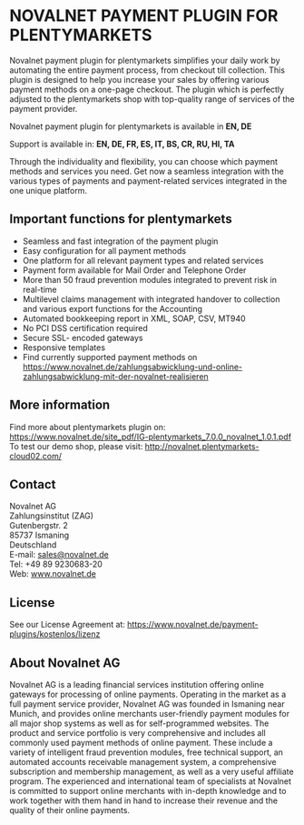 # NOVALNET PAYMENT PLUGIN FOR PLENTYMARKETS
Novalnet payment plugin for plentymarkets simplifies your daily work by automating the entire payment process, from checkout till collection. This plugin is designed to help you increase your sales by offering various payment methods on a one-page checkout. The plugin which is perfectly adjusted to the plentymarkets shop with top-quality range of services of the payment provider.

Novalnet payment plugin for plentymarkets is available in <b>EN, DE</b>

Support is available in: <b> EN, DE, FR, ES, IT, BS, CR, RU, HI, TA</b>

Through the individuality and flexibility, you can choose which payment methods and services you need. Get now a seamless integration with the various types of payments and payment-related services integrated in the one unique platform.

## Important functions for plentymarkets
* Seamless and fast integration of the payment plugin
* Easy configuration for all payment methods
* One platform for all relevant payment types and related services
* Payment form available for Mail Order and Telephone Order
* More than 50 fraud prevention modules integrated to prevent risk in real-time
* Multilevel claims management with integrated handover to collection and various export functions for the Accounting
* Automated bookkeeping report in XML, SOAP, CSV, MT940
* No PCI DSS certification required
* Secure SSL- encoded gateways
* Responsive templates
* Find currently supported payment methods on https://www.novalnet.de/zahlungsabwicklung-und-online-zahlungsabwicklung-mit-der-novalnet-realisieren

## More information
Find more about plentymarkets plugin on: https://www.novalnet.de/site_pdf/IG-plentymarkets_7.0.0_novalnet_1.0.1.pdf<br>
To test our demo shop, please visit: http://novalnet.plentymarkets-cloud02.com/

## Contact
Novalnet AG<br>
Zahlungsinstitut (ZAG)<br>
Gutenbergstr. 2<br>
85737 Ismaning<br>
Deutschland<br>
E-mail: sales@novalnet.de<br>
Tel: +49 89 9230683-20<br>
Web: www.novalnet.de

## License
See our License Agreement at: https://www.novalnet.de/payment-plugins/kostenlos/lizenz

## About Novalnet AG
Novalnet AG is a leading financial services institution offering online gateways for processing of online payments. Operating in the market as a full payment service provider, Novalnet AG was founded in Ismaning near Munich, and provides online merchants user-friendly payment modules for all major shop systems as well as for self-programmed websites. The product and service portfolio is very comprehensive and includes all commonly used payment methods of online payment. These include a variety of intelligent fraud prevention modules, free technical support, an automated accounts receivable management system, a comprehensive subscription and membership management, as well as a very useful affiliate program. The experienced and international team of specialists at Novalnet is committed to support online merchants with in-depth knowledge and to work together with them hand in hand to increase their revenue and the quality of their online payments.

